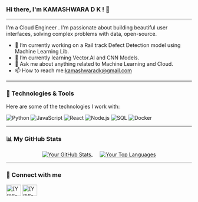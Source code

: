 ### Hi there, I'm KAMASHWARA D K ! 👋

---

I'm a Cloud Engineer . I'm passionate about building beautiful user interfaces, solving complex problems with data, open-source. 

* 🚀 I’m currently working on a Rail track Defect Detection model using Machine Learning Lib.
* 🌱 I’m currently learning Vector.AI and CNN Models.
* 💬 Ask me about anything related to Machine Learning and Cloud.
* 📫 How to reach me:kamashwaradk@gmail.com

---

### 🔧 Technologies & Tools

Here are some of the technologies I work with:

![Python](https://img.shields.io/badge/Python-3776AB?style=for-the-badge&logo=python&logoColor=white)
![JavaScript](https://img.shields.io/badge/JavaScript-F7DF1E?style=for-the-badge&logo=javascript&logoColor=black)
![React](https://img.shields.io/badge/React-20232A?style=for-the-badge&logo=react&logoColor=61DAFB)
![Node.js](https://img.shields.io/badge/Node.js-339933?style=for-the-badge&logo=nodedotjs&logoColor=white)
![SQL](https://img.shields.io/badge/MySQL-005C84?style=for-the-badge&logo=mysql&logoColor=white)
![Docker](https://img.shields.io/badge/Docker-2496ED?style=for-the-badge&logo=docker&logoColor=white)

---

### 📊 My GitHub Stats

<p align="center">
  <a href="https://github.com/anuraghazra/github-readme-stats">
    <img align="center" src="https://github-readme-stats.vercel.app/api?username=[YOUR-USERNAME]&show_icons=true&theme=radical" alt="Your GitHub Stats" />
  </a>
  &nbsp;&nbsp;&nbsp;&nbsp;
  <a href="https://github.com/anuraghazra/github-readme-stats">
    <img align="center" src="https://github-readme-stats.vercel.app/api/top-langs/?username=[YOUR-USERNAME]&layout=compact&theme=radical" alt="Your Top Languages" />
  </a>
</p>

---

### 🔗 Connect with me

<p align="left">
<a href="https://linkedin.com/in/[Your-LinkedIn-Username]" target="blank"><img align="center" src="https://raw.githubusercontent.com/rahuldkjain/github-profile-readme-generator/master/src/images/icons/Social/linked-in-alt.svg" alt="[Your-LinkedIn-Username]" height="30" width="40" /></a>
<a href="https://twitter.com/[Your-Twitter-Username]" target="blank"><img align="center" src="https://raw.githubusercontent.com/rahuldkjain/github-profile-readme-generator/master/src/images/icons/Social/twitter.svg" alt="[Your-Twitter-Username]" height="30" width="40" /></a>
</p>
